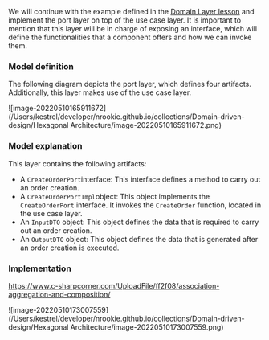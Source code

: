 We will continue with the example defined in the [Domain Layer lesson](https://www.educative.io/pageeditor/10370001/4616975235416064/6471623718207488#Example-definition) and implement the port layer on top of the use case layer. It is important to mention that this layer will be in charge of exposing an interface, which will define the functionalities that a component offers and how we can invoke them.



### Model definition

The following diagram depicts the port layer, which defines four artifacts. Additionally, this layer makes use of the use case layer.



![image-20220510165911672](/Users/kestrel/developer/nrookie.github.io/collections/Domain-driven-design/Hexagonal Architecture/image-20220510165911672.png)



### Model explanation

This layer contains the following artifacts:

- A `CreateOrderPort`interface: This interface defines a method to carry out an order creation.
- A `CreateOrderPortImpl`object: This object implements the `CreateOrderPort` interface. It invokes the `CreateOrder` function, located in the use case layer.
- An `InputDTO` object: This object defines the data that is required to carry out an order creation.
- An `OutputDTO` object: This object defines the data that is generated after an order creation is executed.





### Implementation









https://www.c-sharpcorner.com/UploadFile/ff2f08/association-aggregation-and-composition/





![image-20220510173007559](/Users/kestrel/developer/nrookie.github.io/collections/Domain-driven-design/Hexagonal Architecture/image-20220510173007559.png)
